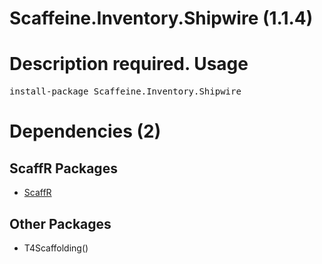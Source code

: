 ﻿Scaffeine.Inventory.Shipwire (1.1.4)
======
Description required.
Usage
======
<pre>install-package Scaffeine.Inventory.Shipwire</pre>
Dependencies (2)
=====

ScaffR Packages
------
* [ScaffR](https://github.com/wcpro/ScaffR/tree/master/src/ScaffR)

Other Packages
------
* T4Scaffolding()
